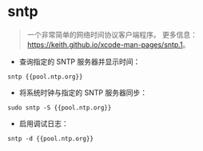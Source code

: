 # sntp

> 一个非常简单的网络时间协议客户端程序。
> 更多信息：<https://keith.github.io/xcode-man-pages/sntp.1>。

- 查询指定的 SNTP 服务器并显示时间：

`sntp {{pool.ntp.org}}`

- 将系统时钟与指定的 SNTP 服务器同步：

`sudo sntp -S {{pool.ntp.org}}`

- 启用调试日志：

`sntp -d {{pool.ntp.org}}`